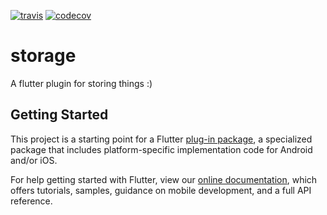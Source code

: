 [![travis](https://travis-ci.org/UrbanCompass/storage.dart.svg?branch=master)](https://travis-ci.org/UrbanCompass/storage.dart)
[![codecov](https://codecov.io/gh/UrbanCompass/storage.dart/branch/master/graph/badge.svg)](https://codecov.io/gh/UrbanCompass/storage.dart)

# storage

A flutter plugin for storing things :)

## Getting Started

This project is a starting point for a Flutter
[plug-in package](https://flutter.io/developing-packages/),
a specialized package that includes platform-specific implementation code for
Android and/or iOS.

For help getting started with Flutter, view our
[online documentation](https://flutter.io/docs), which offers tutorials,
samples, guidance on mobile development, and a full API reference.
